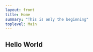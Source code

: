 ```yaml
---
layout: front
title: Home
summary: "This is only the beginning"
toplevel: Main
---
```



<h2>Hello World</h2>

